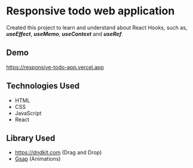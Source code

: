 # Responsive todo web application

Created this project to learn and understand about React Hooks, such as, *__useEffect__*, *__useMemo__*, *__useContext__* and *__useRef__*.

## Demo

https://responsive-todo-app.vercel.app

## Technologies Used
- HTML
- CSS
- JavaScript
- React

## Library Used
- https://dndkit.com (Drag and Drop)
- [Gsap](https://greensock.com/gsap/) (Animations)
